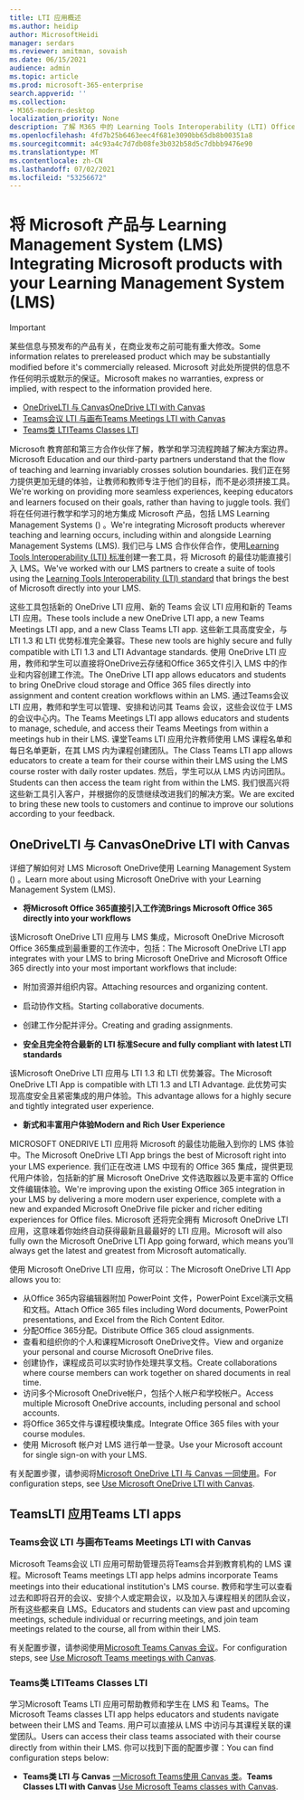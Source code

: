 ```yaml
---
title: LTI 应用概述
ms.author: heidip
author: MicrosoftHeidi
manager: serdars
ms.reviewer: amitman, sovaish
ms.date: 06/15/2021
audience: admin
ms.topic: article
ms.prod: microsoft-365-enterprise
search.appverid: ''
ms.collection:
- M365-modern-desktop
localization_priority: None
description: 了解 M365 中的 Learning Tools Interoperability (LTI) Office 应用，以及他们将 Office 应用集成到其 Learning Management System (LMS) 时如何帮助教师。
ms.openlocfilehash: 4fd7b25b6463eec4f681e3090bb65db8b00351a8
ms.sourcegitcommit: a4c93a4c7d7db08fe3b032b58d5c7dbbb9476e90
ms.translationtype: MT
ms.contentlocale: zh-CN
ms.lasthandoff: 07/02/2021
ms.locfileid: "53256672"
---
```

# <a name="integrating-microsoft-products-with-your-learning-management-system-lms"></a><span data-ttu-id="5184c-103">将 Microsoft 产品与 Learning Management System (LMS) </span><span class="sxs-lookup"><span data-stu-id="5184c-103">Integrating Microsoft products with your Learning Management System (LMS)</span></span>

> [!IMPORTANT]
> <span data-ttu-id="5184c-104">某些信息与预发布的产品有关，在商业发布之前可能有重大修改。</span><span class="sxs-lookup"><span data-stu-id="5184c-104">Some information relates to prereleased product which may be substantially modified before it's commercially released.</span></span> <span data-ttu-id="5184c-105">Microsoft 对此处所提供的信息不作任何明示或默示的保证。</span><span class="sxs-lookup"><span data-stu-id="5184c-105">Microsoft makes no warranties, express or implied, with respect to the information provided here.</span></span>

- [<span data-ttu-id="5184c-106">OneDriveLTI 与 Canvas</span><span class="sxs-lookup"><span data-stu-id="5184c-106">OneDrive LTI with Canvas</span></span>](#onedrive-lti-with-canvas)
- [<span data-ttu-id="5184c-107">Teams会议 LTI 与画布</span><span class="sxs-lookup"><span data-stu-id="5184c-107">Teams Meetings LTI with Canvas</span></span>](#teams-meetings-lti-with-canvas)
- [<span data-ttu-id="5184c-108">Teams类 LTI</span><span class="sxs-lookup"><span data-stu-id="5184c-108">Teams Classes LTI</span></span>](#teams-classes-lti)

<span data-ttu-id="5184c-109">Microsoft 教育部和第三方合作伙伴了解，教学和学习流程跨越了解决方案边界。</span><span class="sxs-lookup"><span data-stu-id="5184c-109">Microsoft Education and our third-party partners understand that the flow of teaching and learning invariably crosses solution boundaries.</span></span> <span data-ttu-id="5184c-110">我们正在努力提供更加无缝的体验，让教师和教师专注于他们的目标，而不是必须拼接工具。</span><span class="sxs-lookup"><span data-stu-id="5184c-110">We're working on providing more seamless experiences, keeping educators and learners focused on their goals, rather than having to juggle tools.</span></span> <span data-ttu-id="5184c-111">我们将在任何进行教学和学习的地方集成 Microsoft 产品，包括 LMS Learning Management Systems () 。</span><span class="sxs-lookup"><span data-stu-id="5184c-111">We're integrating Microsoft products wherever teaching and learning occurs, including within and alongside Learning Management Systems (LMS).</span></span> <span data-ttu-id="5184c-112">我们已与 LMS 合作伙伴合作，使用[Learning Tools Interoperability (LTI) 标准](https://www.imsglobal.org/activity/learning-tools-interoperability)创建一套工具，将 Microsoft 的最佳功能直接引入 LMS。</span><span class="sxs-lookup"><span data-stu-id="5184c-112">We've worked with our LMS partners to create a suite of tools using the [Learning Tools Interoperability (LTI) standard](https://www.imsglobal.org/activity/learning-tools-interoperability) that brings the best of Microsoft directly into your LMS.</span></span>

<span data-ttu-id="5184c-113">这些工具包括新的 OneDrive LTI 应用、新的 Teams 会议 LTI 应用和新的 Teams LTI 应用。</span><span class="sxs-lookup"><span data-stu-id="5184c-113">These tools include a new OneDrive LTI app, a new Teams Meetings LTI app, and a new Class Teams LTI app.</span></span> <span data-ttu-id="5184c-114">这些新工具高度安全，与 LTI 1.3 和 LTI 优势标准完全兼容。</span><span class="sxs-lookup"><span data-stu-id="5184c-114">These new tools are highly secure and fully compatible with LTI 1.3 and LTI Advantage standards.</span></span> <span data-ttu-id="5184c-115">使用 OneDrive LTI 应用，教师和学生可以直接将OneDrive云存储和Office 365文件引入 LMS 中的作业和内容创建工作流。</span><span class="sxs-lookup"><span data-stu-id="5184c-115">The OneDrive LTI app allows educators and students to bring OneDrive cloud storage and Office 365 files directly into assignment and content creation workflows within an LMS.</span></span> <span data-ttu-id="5184c-116">通过Teams会议 LTI 应用，教师和学生可以管理、安排和访问其 Teams 会议，这些会议位于 LMS 的会议中心内。</span><span class="sxs-lookup"><span data-stu-id="5184c-116">The Teams Meetings LTI app allows educators and students to manage, schedule, and access their Teams Meetings from within a meetings hub in their LMS.</span></span> <span data-ttu-id="5184c-117">课堂Teams LTI 应用允许教师使用 LMS 课程名单和每日名单更新，在其 LMS 内为课程创建团队。</span><span class="sxs-lookup"><span data-stu-id="5184c-117">The Class Teams LTI app allows educators to create a team for their course within their LMS using the LMS course roster with daily roster updates.</span></span> <span data-ttu-id="5184c-118">然后，学生可以从 LMS 内访问团队。</span><span class="sxs-lookup"><span data-stu-id="5184c-118">Students can then access the team right from within the LMS.</span></span> <span data-ttu-id="5184c-119">我们很高兴将这些新工具引入客户，并根据你的反馈继续改进我们的解决方案。</span><span class="sxs-lookup"><span data-stu-id="5184c-119">We are excited to bring these new tools to customers and continue to improve our solutions according to your feedback.</span></span>

## <a name="onedrive-lti-with-canvas"></a><span data-ttu-id="5184c-120">OneDriveLTI 与 Canvas</span><span class="sxs-lookup"><span data-stu-id="5184c-120">OneDrive LTI with Canvas</span></span>

<span data-ttu-id="5184c-121">详细了解如何对 LMS Microsoft OneDrive使用 Learning Management System () 。</span><span class="sxs-lookup"><span data-stu-id="5184c-121">Learn more about using Microsoft OneDrive with your Learning Management System (LMS).</span></span>

- <span data-ttu-id="5184c-122">**将Microsoft Office 365直接引入工作流**</span><span class="sxs-lookup"><span data-stu-id="5184c-122">**Brings Microsoft Office 365 directly into your workflows**</span></span>

<span data-ttu-id="5184c-123">该Microsoft OneDrive LTI 应用与 LMS 集成，Microsoft OneDrive Microsoft Office 365集成到最重要的工作流中，包括：</span><span class="sxs-lookup"><span data-stu-id="5184c-123">The Microsoft OneDrive LTI app integrates with your LMS to bring Microsoft OneDrive and Microsoft Office 365 directly into your most important workflows that include:</span></span>

- <span data-ttu-id="5184c-124">附加资源并组织内容。</span><span class="sxs-lookup"><span data-stu-id="5184c-124">Attaching resources and organizing content.</span></span>
- <span data-ttu-id="5184c-125">启动协作文档。</span><span class="sxs-lookup"><span data-stu-id="5184c-125">Starting collaborative documents.</span></span>
- <span data-ttu-id="5184c-126">创建工作分配并评分。</span><span class="sxs-lookup"><span data-stu-id="5184c-126">Creating and grading assignments.</span></span>

- <span data-ttu-id="5184c-127">**安全且完全符合最新的 LTI 标准**</span><span class="sxs-lookup"><span data-stu-id="5184c-127">**Secure and fully compliant with latest LTI standards**</span></span>

<span data-ttu-id="5184c-128">该Microsoft OneDrive LTI 应用与 LTI 1.3 和 LTI 优势兼容。</span><span class="sxs-lookup"><span data-stu-id="5184c-128">The Microsoft OneDrive LTI App is compatible with LTI 1.3 and LTI Advantage.</span></span> <span data-ttu-id="5184c-129">此优势可实现高度安全且紧密集成的用户体验。</span><span class="sxs-lookup"><span data-stu-id="5184c-129">This advantage allows for a highly secure and tightly integrated user experience.</span></span>

- <span data-ttu-id="5184c-130">**新式和丰富用户体验**</span><span class="sxs-lookup"><span data-stu-id="5184c-130">**Modern and Rich User Experience**</span></span>

<span data-ttu-id="5184c-131">MICROSOFT ONEDRIVE LTI 应用将 Microsoft 的最佳功能融入到你的 LMS 体验中。</span><span class="sxs-lookup"><span data-stu-id="5184c-131">The Microsoft OneDrive LTI App brings the best of Microsoft right into your LMS experience.</span></span> <span data-ttu-id="5184c-132">我们正在改进 LMS 中现有的 Office 365 集成，提供更现代用户体验，包括新的扩展 Microsoft OneDrive 文件选取器以及更丰富的 Office 文件编辑体验。</span><span class="sxs-lookup"><span data-stu-id="5184c-132">We're improving upon the existing Office 365 integration in your LMS by delivering a more modern user experience, complete with a new and expanded Microsoft OneDrive file picker and richer editing experiences for Office files.</span></span> <span data-ttu-id="5184c-133">Microsoft 还将完全拥有 Microsoft OneDrive LTI 应用，这意味着你始终自动获得最新且最最好的 LTI 应用。</span><span class="sxs-lookup"><span data-stu-id="5184c-133">Microsoft will also fully own the Microsoft OneDrive LTI App going forward, which means you’ll always get the latest and greatest from Microsoft automatically.</span></span>

<span data-ttu-id="5184c-134">使用 Microsoft OneDrive LTI 应用，你可以：</span><span class="sxs-lookup"><span data-stu-id="5184c-134">The Microsoft OneDrive LTI App allows you to:</span></span>

- <span data-ttu-id="5184c-135">从Office 365内容编辑器附加 PowerPoint 文件，PowerPoint Excel演示文稿和文档。</span><span class="sxs-lookup"><span data-stu-id="5184c-135">Attach Office 365 files including Word documents, PowerPoint presentations, and Excel from the Rich Content Editor.</span></span>
- <span data-ttu-id="5184c-136">分配Office 365分配。</span><span class="sxs-lookup"><span data-stu-id="5184c-136">Distribute Office 365 cloud assignments.</span></span>
- <span data-ttu-id="5184c-137">查看和组织你的个人和课程Microsoft OneDrive文件。</span><span class="sxs-lookup"><span data-stu-id="5184c-137">View and organize your personal and course Microsoft OneDrive files.</span></span>
- <span data-ttu-id="5184c-138">创建协作，课程成员可以实时协作处理共享文档。</span><span class="sxs-lookup"><span data-stu-id="5184c-138">Create collaborations where course members can work together on shared documents in real time.</span></span>
- <span data-ttu-id="5184c-139">访问多个Microsoft OneDrive帐户，包括个人帐户和学校帐户。</span><span class="sxs-lookup"><span data-stu-id="5184c-139">Access multiple Microsoft OneDrive accounts, including personal and school accounts.</span></span>
- <span data-ttu-id="5184c-140">将Office 365文件与课程模块集成。</span><span class="sxs-lookup"><span data-stu-id="5184c-140">Integrate Office 365 files with your course modules.</span></span>
- <span data-ttu-id="5184c-141">使用 Microsoft 帐户对 LMS 进行单一登录。</span><span class="sxs-lookup"><span data-stu-id="5184c-141">Use your Microsoft account for single sign-on with your LMS.</span></span>

<span data-ttu-id="5184c-142">有关配置步骤，请参阅将[Microsoft OneDrive LTI 与 Canvas 一同使用](use-onedrive-with-lms.md)。</span><span class="sxs-lookup"><span data-stu-id="5184c-142">For configuration steps, see [Use Microsoft OneDrive LTI with Canvas](use-onedrive-with-lms.md).</span></span>

## <a name="teams-lti-apps"></a><span data-ttu-id="5184c-143">TeamsLTI 应用</span><span class="sxs-lookup"><span data-stu-id="5184c-143">Teams LTI apps</span></span>

### <a name="teams-meetings-lti-with-canvas"></a><span data-ttu-id="5184c-144">Teams会议 LTI 与画布</span><span class="sxs-lookup"><span data-stu-id="5184c-144">Teams Meetings LTI with Canvas</span></span>

<span data-ttu-id="5184c-145">Microsoft Teams会议 LTI 应用可帮助管理员将Teams合并到教育机构的 LMS 课程。</span><span class="sxs-lookup"><span data-stu-id="5184c-145">Microsoft Teams meetings LTI app helps admins incorporate Teams meetings into their educational institution's LMS course.</span></span> <span data-ttu-id="5184c-146">教师和学生可以查看过去和即将召开的会议、安排个人或定期会议，以及加入与课程相关的团队会议，所有这些都来自 LMS。</span><span class="sxs-lookup"><span data-stu-id="5184c-146">Educators and students can view past and upcoming meetings, schedule individual or recurring meetings, and join team meetings related to the course, all from within their LMS.</span></span>

<span data-ttu-id="5184c-147">有关配置步骤，请参阅使用[Microsoft Teams Canvas 会议](teams-meetings-with-canvas.md)。</span><span class="sxs-lookup"><span data-stu-id="5184c-147">For configuration steps, see [Use Microsoft Teams meetings with Canvas](teams-meetings-with-canvas.md).</span></span>

### <a name="teams-classes-lti"></a><span data-ttu-id="5184c-148">Teams类 LTI</span><span class="sxs-lookup"><span data-stu-id="5184c-148">Teams Classes LTI</span></span>

<span data-ttu-id="5184c-149">学习Microsoft Teams LTI 应用可帮助教师和学生在 LMS 和 Teams。</span><span class="sxs-lookup"><span data-stu-id="5184c-149">The Microsoft Teams classes LTI app helps educators and students navigate between their LMS and Teams.</span></span> <span data-ttu-id="5184c-150">用户可以直接从 LMS 中访问与其课程关联的课堂团队。</span><span class="sxs-lookup"><span data-stu-id="5184c-150">Users can access their class teams associated with their course directly from within their LMS.</span></span> <span data-ttu-id="5184c-151">你可以找到下面的配置步骤：</span><span class="sxs-lookup"><span data-stu-id="5184c-151">You can find configuration steps below:</span></span>

- <span data-ttu-id="5184c-152">**Teams类 LTI 与 Canvas** [一Microsoft Teams使用 Canvas 类](teams-classes-with-canvas.md)。</span><span class="sxs-lookup"><span data-stu-id="5184c-152">**Teams Classes LTI with Canvas** [Use Microsoft Teams classes with Canvas](teams-classes-with-canvas.md).</span></span>
